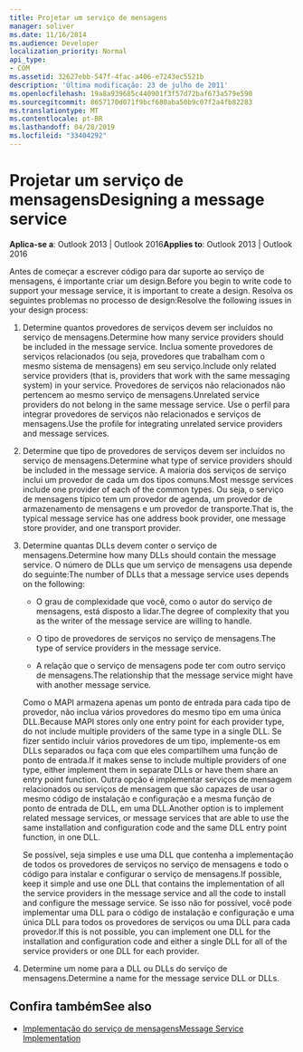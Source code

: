 ```yaml
---
title: Projetar um serviço de mensagens
manager: soliver
ms.date: 11/16/2014
ms.audience: Developer
localization_priority: Normal
api_type:
- COM
ms.assetid: 32627ebb-547f-4fac-a406-e7243ec5521b
description: 'Última modificação: 23 de julho de 2011'
ms.openlocfilehash: 19a8a939685c440901f3f57d72baf673a579e590
ms.sourcegitcommit: 8657170d071f9bcf680aba50b9c07f2a4fb82283
ms.translationtype: MT
ms.contentlocale: pt-BR
ms.lasthandoff: 04/28/2019
ms.locfileid: "33404292"
---
```

# <a name="designing-a-message-service"></a><span data-ttu-id="bd9df-103">Projetar um serviço de mensagens</span><span class="sxs-lookup"><span data-stu-id="bd9df-103">Designing a message service</span></span>

<span data-ttu-id="bd9df-104">**Aplica-se a**: Outlook 2013 | Outlook 2016</span><span class="sxs-lookup"><span data-stu-id="bd9df-104">**Applies to**: Outlook 2013 | Outlook 2016</span></span> 
  
<span data-ttu-id="bd9df-105">Antes de começar a escrever código para dar suporte ao serviço de mensagens, é importante criar um design.</span><span class="sxs-lookup"><span data-stu-id="bd9df-105">Before you begin to write code to support your message service, it is important to create a design.</span></span> <span data-ttu-id="bd9df-106">Resolva os seguintes problemas no processo de design:</span><span class="sxs-lookup"><span data-stu-id="bd9df-106">Resolve the following issues in your design process:</span></span>
  
1. <span data-ttu-id="bd9df-107">Determine quantos provedores de serviços devem ser incluídos no serviço de mensagens.</span><span class="sxs-lookup"><span data-stu-id="bd9df-107">Determine how many service providers should be included in the message service.</span></span> <span data-ttu-id="bd9df-108">Inclua somente provedores de serviços relacionados (ou seja, provedores que trabalham com o mesmo sistema de mensagens) em seu serviço.</span><span class="sxs-lookup"><span data-stu-id="bd9df-108">Include only related service providers (that is, providers that work with the same messaging system) in your service.</span></span> <span data-ttu-id="bd9df-109">Provedores de serviços não relacionados não pertencem ao mesmo serviço de mensagens.</span><span class="sxs-lookup"><span data-stu-id="bd9df-109">Unrelated service providers do not belong in the same message service.</span></span> <span data-ttu-id="bd9df-110">Use o perfil para integrar provedores de serviços não relacionados e serviços de mensagens.</span><span class="sxs-lookup"><span data-stu-id="bd9df-110">Use the profile for integrating unrelated service providers and message services.</span></span>
    
2. <span data-ttu-id="bd9df-111">Determine que tipo de provedores de serviços devem ser incluídos no serviço de mensagens.</span><span class="sxs-lookup"><span data-stu-id="bd9df-111">Determine what type of service providers should be included in the message service.</span></span> <span data-ttu-id="bd9df-112">A maioria dos serviços de serviço inclui um provedor de cada um dos tipos comuns.</span><span class="sxs-lookup"><span data-stu-id="bd9df-112">Most messge services include one provider of each of the common types.</span></span> <span data-ttu-id="bd9df-113">Ou seja, o serviço de mensagens típico tem um provedor de agenda, um provedor de armazenamento de mensagens e um provedor de transporte.</span><span class="sxs-lookup"><span data-stu-id="bd9df-113">That is, the typical message service has one address book provider, one message store provider, and one transport provider.</span></span>
    
3. <span data-ttu-id="bd9df-114">Determine quantas DLLs devem conter o serviço de mensagens.</span><span class="sxs-lookup"><span data-stu-id="bd9df-114">Determine how many DLLs should contain the message service.</span></span> <span data-ttu-id="bd9df-115">O número de DLLs que um serviço de mensagens usa depende do seguinte:</span><span class="sxs-lookup"><span data-stu-id="bd9df-115">The number of DLLs that a message service uses depends on the following:</span></span>
    
   - <span data-ttu-id="bd9df-116">O grau de complexidade que você, como o autor do serviço de mensagens, está disposto a lidar.</span><span class="sxs-lookup"><span data-stu-id="bd9df-116">The degree of complexity that you as the writer of the message service are willing to handle.</span></span>
    
   - <span data-ttu-id="bd9df-117">O tipo de provedores de serviços no serviço de mensagens.</span><span class="sxs-lookup"><span data-stu-id="bd9df-117">The type of service providers in the message service.</span></span>
    
   - <span data-ttu-id="bd9df-118">A relação que o serviço de mensagens pode ter com outro serviço de mensagens.</span><span class="sxs-lookup"><span data-stu-id="bd9df-118">The relationship that the message service might have with another message service.</span></span>
    
   <span data-ttu-id="bd9df-119">Como o MAPI armazena apenas um ponto de entrada para cada tipo de provedor, não inclua vários provedores do mesmo tipo em uma única DLL.</span><span class="sxs-lookup"><span data-stu-id="bd9df-119">Because MAPI stores only one entry point for each provider type, do not include multiple providers of the same type in a single DLL.</span></span> <span data-ttu-id="bd9df-120">Se fizer sentido incluir vários provedores de um tipo, implemente-os em DLLs separados ou faça com que eles compartilhem uma função de ponto de entrada.</span><span class="sxs-lookup"><span data-stu-id="bd9df-120">If it makes sense to include multiple providers of one type, either implement them in separate DLLs or have them share an entry point function.</span></span> <span data-ttu-id="bd9df-121">Outra opção é implementar serviços de mensagem relacionados ou serviços de mensagem que são capazes de usar o mesmo código de instalação e configuração e a mesma função de ponto de entrada de DLL, em uma DLL.</span><span class="sxs-lookup"><span data-stu-id="bd9df-121">Another option is to implement related message services, or message services that are able to use the same installation and configuration code and the same DLL entry point function, in one DLL.</span></span>
    
   <span data-ttu-id="bd9df-122">Se possível, seja simples e use uma DLL que contenha a implementação de todos os provedores de serviços no serviço de mensagens e todo o código para instalar e configurar o serviço de mensagens.</span><span class="sxs-lookup"><span data-stu-id="bd9df-122">If possible, keep it simple and use one DLL that contains the implementation of all the service providers in the message service and all the code to install and configure the message service.</span></span> <span data-ttu-id="bd9df-123">Se isso não for possível, você pode implementar uma DLL para o código de instalação e configuração e uma única DLL para todos os provedores de serviços ou uma DLL para cada provedor.</span><span class="sxs-lookup"><span data-stu-id="bd9df-123">If this is not possible, you can implement one DLL for the installation and configuration code and either a single DLL for all of the service providers or one DLL for each provider.</span></span>
    
4. <span data-ttu-id="bd9df-124">Determine um nome para a DLL ou DLLs do serviço de mensagens.</span><span class="sxs-lookup"><span data-stu-id="bd9df-124">Determine a name for the message service DLL or DLLs.</span></span> 
    
## <a name="see-also"></a><span data-ttu-id="bd9df-125">Confira também</span><span class="sxs-lookup"><span data-stu-id="bd9df-125">See also</span></span>

- [<span data-ttu-id="bd9df-126">Implementação do serviço de mensagens</span><span class="sxs-lookup"><span data-stu-id="bd9df-126">Message Service Implementation</span></span>](message-service-implementation.md)

